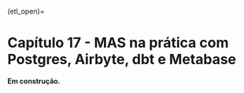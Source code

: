 (etl_open)=
# Capítulo 17 - MAS na prática com Postgres, Airbyte, dbt e Metabase

<!-- - Acessando o BQ
- Visualizando os dados
- Extração com Hevo
- Transformação dbt -->

**Em construção.**